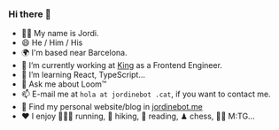 ### Hi there 👋

- 🙋‍♂️ My name is Jordi.
- 😄 He / Him / His
- 🌍 I'm based near Barcelona.
- 🔭 I’m currently working at [King](https://www.king.com/) as a Frontend Engineer.
- 🌱 I’m learning React, TypeScript...
- 💬 Ask me about Loom™
- 📫 E-mail me at `hola at jordinebot .cat`, if you want to contact me.
- 📝 Find my personal website/blog in [jordinebot.me](http://www.jordinebot.me)
- ❤️ I enjoy 🏃🏻‍♂️ running, 🥾 hiking, 📖 reading, ♟ chess, 🧙🏼 M:TG...

<!-- **jordinebot/jordinebot** is a ✨ _special_ ✨ repository because its `README.md` (this file) appears on your GitHub profile.-->
